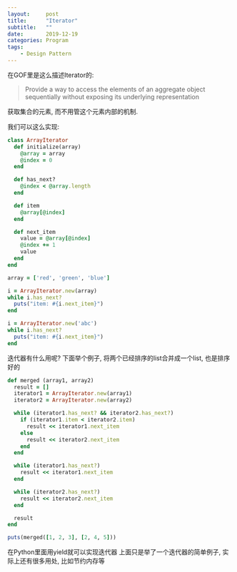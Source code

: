```yaml
---
layout:     post
title:      "Iterator"
subtitle:   ""
date:       2019-12-19
categories: Program
tags:
    - Design Pattern
---
```


在GOF里是这么描述Iterator的:

> Provide a way to access the elements of an aggregate object sequentially without exposing its underlying representation

获取集合的元素, 而不用管这个元素内部的机制.

我们可以这么实现:

```Ruby
class ArrayIterator
  def initialize(array)
    @array = array
    @index = 0
  end

  def has_next?
    @index < @array.length
  end

  def item
    @array[@index]
  end

  def next_item
    value = @array[@index]
    @index += 1
    value
  end
end

array = ['red', 'green', 'blue']

i = ArrayIterator.new(array)
while i.has_next?
  puts("item: #{i.next_item}")
end

i = ArrayIterator.new('abc')
while i.has_next?
  puts("item: #{i.next_item}")
end
```

迭代器有什么用呢? 下面举个例子, 将两个已经排序的list合并成一个list, 也是排序好的

```ruby
def merged (array1, array2)
  result = []
  iterator1 = ArrayIterator.new(array1)
  iterator2 = ArrayIterator.new(array2)

  while (iterator1.has_next? && iterator2.has_next?)
    if (iterator1.item < iterator2.item)
      result << iterator1.next_item
    else
      result << iterator2.next_item
    end
  end

  while (iterator1.has_next?)
    result << iterator1.next_item
  end

  while (iterator2.has_next?)
    result << iterator2.next_item
  end

  result
end

puts(merged([1, 2, 3], [2, 4, 5]))
```
在Python里面用yield就可以实现迭代器
上面只是举了一个迭代器的简单例子, 实际上还有很多用处, 比如节约内存等
